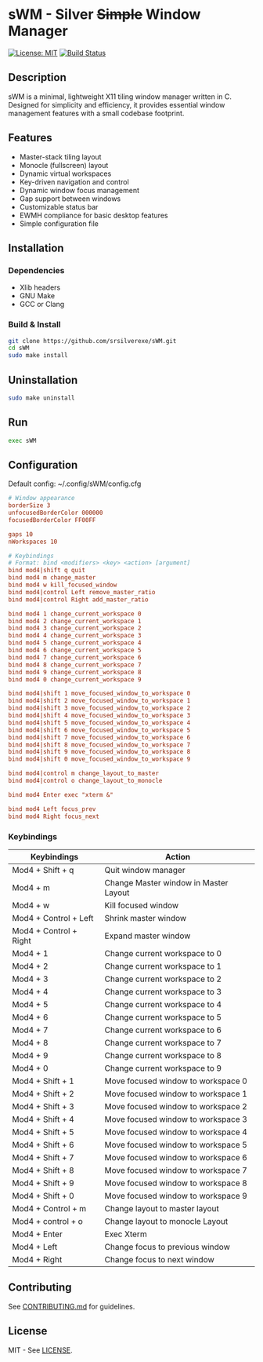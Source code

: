 # sWM - Silver ~~Simple~~ Window Manager

[![License: MIT](https://img.shields.io/badge/License-MIT-yellow.svg)](LICENSE)
[![Build Status](https://github.com/srsilverexe/sWM/actions/workflows/build.yml/badge.svg)](https://github.com/srsilverexe/sWM/actions)

## Description

sWM is a minimal, lightweight X11 tiling window manager written in C. Designed for simplicity and efficiency, it provides essential window management features with a small codebase footprint.

## Features

- Master-stack tiling layout
- Monocle (fullscreen) layout
- Dynamic virtual workspaces
- Key-driven navigation and control
- Dynamic window focus management
- Gap support between windows
- Customizable status bar
- EWMH compliance for basic desktop features
- Simple configuration file

## Installation

### Dependencies
- Xlib headers
- GNU Make
- GCC or Clang

### Build & Install
```bash
git clone https://github.com/srsilverexe/sWM.git
cd sWM
sudo make install
```

## Uninstallation

```bash
sudo make uninstall
```

## Run

```bash
exec sWM
```

## Configuration
Default config: ~/.config/sWM/config.cfg

```cfg
# Window appearance
borderSize 3
unfocusedBorderColor 000000
focusedBorderColor FF00FF

gaps 10
nWorkspaces 10

# Keybindings
# Format: bind <modifiers> <key> <action> [argument]
bind mod4|shift q quit
bind mod4 m change_master
bind mod4 w kill_focused_window
bind mod4|control Left remove_master_ratio
bind mod4|control Right add_master_ratio

bind mod4 1 change_current_workspace 0
bind mod4 2 change_current_workspace 1
bind mod4 3 change_current_workspace 2
bind mod4 4 change_current_workspace 3
bind mod4 5 change_current_workspace 4
bind mod4 6 change_current_workspace 5
bind mod4 7 change_current_workspace 6
bind mod4 8 change_current_workspace 7
bind mod4 9 change_current_workspace 8
bind mod4 0 change_current_workspace 9

bind mod4|shift 1 move_focused_window_to_workspace 0
bind mod4|shift 2 move_focused_window_to_workspace 1
bind mod4|shift 3 move_focused_window_to_workspace 2
bind mod4|shift 4 move_focused_window_to_workspace 3
bind mod4|shift 5 move_focused_window_to_workspace 4
bind mod4|shift 6 move_focused_window_to_workspace 5
bind mod4|shift 7 move_focused_window_to_workspace 6
bind mod4|shift 8 move_focused_window_to_workspace 7
bind mod4|shift 9 move_focused_window_to_workspace 8
bind mod4|shift 0 move_focused_window_to_workspace 9

bind mod4|control m change_layout_to_master
bind mod4|control o change_layout_to_monocle

bind mod4 Enter exec "xterm &"

bind mod4 Left focus_prev
bind mod4 Right focus_next
```
### Keybindings

|       Keybindings      |                Action                 |
|------------------------|---------------------------------------|
| Mod4 + Shift + q       | Quit window manager                   |
| Mod4 + m               | Change Master window in Master Layout |
| Mod4 + w               | Kill focused window                   |
| Mod4 + Control + Left  | Shrink master window                  |
| Mod4 + Control + Right | Expand master window                  |
| Mod4 + 1               | Change current workspace to 0         |
| Mod4 + 2               | Change current workspace to 1         |
| Mod4 + 3               | Change current workspace to 2         |
| Mod4 + 4               | Change current workspace to 3         |
| Mod4 + 5               | Change current workspace to 4         |
| Mod4 + 6               | Change current workspace to 5         |
| Mod4 + 7               | Change current workspace to 6         |
| Mod4 + 8               | Change current workspace to 7         |
| Mod4 + 9               | Change current workspace to 8         |
| Mod4 + 0               | Change current workspace to 9         |
| Mod4 + Shift + 1       | Move focused window to workspace 0    |
| Mod4 + Shift + 2       | Move focused window to workspace 1    |
| Mod4 + Shift + 3       | Move focused window to workspace 2    |
| Mod4 + Shift + 4       | Move focused window to workspace 3    |
| Mod4 + Shift + 5       | Move focused window to workspace 4    |
| Mod4 + Shift + 6       | Move focused window to workspace 5    |
| Mod4 + Shift + 7       | Move focused window to workspace 6    |
| Mod4 + Shift + 8       | Move focused window to workspace 7    |
| Mod4 + Shift + 9       | Move focused window to workspace 8    |
| Mod4 + Shift + 0       | Move focused window to workspace 9    |
| Mod4 + Control + m     | Change layout to master layout        |
| Mod4 + control + o     | Change layout to monocle Layout       |
| Mod4 + Enter           | Exec Xterm                            |
| Mod4 + Left            | Change focus to previous window        |
| Mod4 + Right           | Change focus to next window           |


## Contributing

See [CONTRIBUTING.md](CONTRIBUTING.md) for guidelines.

## License
MIT - See [LICENSE](LICENSE).
